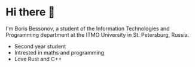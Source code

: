 # Hi there 👋

I'm Boris Bessonov, a student of the Information Technologies and Programming department at the ITMO University in St. Petersburg, Russia.

- Second year student
- Intrested in maths and programming
- Love Rust and C++
